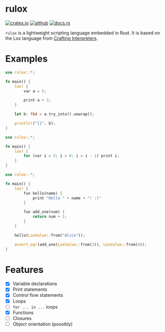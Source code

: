 # rulox

[![crates.io](https://img.shields.io/badge/crates.io-fc8d62?style=for-the-badge&labelColor=555555&logo=rust)](https://crates.io/crates/rulox) 
[![github](https://img.shields.io/badge/github-8da0cb?style=for-the-badge&labelColor=555555&logo=github)](https://github.com/Spartan2909/rulox)
[![docs.rs](https://img.shields.io/badge/docs.rs-66c2a5?style=for-the-badge&labelColor=555555&logo=docs.rs)](https://docs.rs/rulox/latest) <br>

`rulox` is a lightweight scripting language embedded in Rust. 
It is based on the Lox language from [Crafting Interpreters](http://craftinginterpreters.com/). 

# Examples
```rust
use rulox::*;

fn main() {
    lox! {
        var a = 5;

        print a + 2;
    }

    let b: f64 = a.try_into().unwrap();

    println!("{}", b);
}
```

```rust
use rulox::*;

fn main() {
    lox! {
        for (var i = 5; i > 0; i = i - 1) print i;
    }
}
```

```rust
use rulox::*;

fn main() {
    lox! {
        fun hello(name) {
            print "Hello " + name + "! :)"
        }

        fun add_one(num) {
            return num + 1;
        }
    }

    hello(LoxValue::from("Alice"));

    assert_eq!(add_one(LoxValue::from(3)), LoxValue::from(4));
}
```

# Features

- [x] Variable declarations
- [x] Print statements
- [x] Control flow statements
- [x] Loops
- [ ] `for ... in ...` loops
- [x] Functions
- [ ] Closures
- [ ] Object orientation (possibly)
